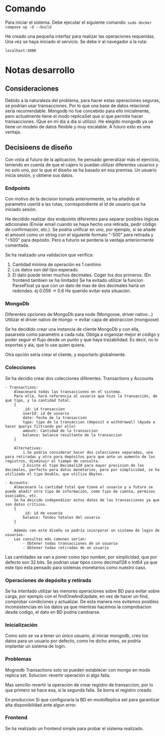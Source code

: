# Comando

Para iniciar el sistema. Debe ejecutar el siguiente comando:
`sudo docker compose up -d --build`

He creado una pequeña interfaz para realizar las operaciones requeridas.
Una vez se haya iniciado el servicio.
Se debe ir al navegador a la ruta:

`localhost:3000`

# Notas desarrollo

## Consideraciones

Debido a la naturaleza del problema, para hacer estas operaciones seguras, se podrían usar transacciones. Por lo que una base de datos relacional sería recomendable. Mongodb no fue concebido para ello inicialmente, pero actualmente tiene el modo replicaSet que si que permite hacer transacciones. (Que en mi día a día si utilizo). He elegido mongodb ya ue tiene un modelo de datos flexible y muy escalable. A futuro esto es una ventaja.

## Decisioens de diseño

Con vista al futuro de la aplicacion, he pensado generalizar más el ejercicio, teniendo en cuenta de que el cajero lo puedan utilizar diferentes usuarios y no solo uno, por lo que el diseño se ha basado en esa premisa. Un usuario inicia sesión, y obtiene sus datos.

### Endpoints

Con motivo de la decision tomada anteriormente, se ha añadido el parametro userId a las rutas, correspondiente al id de usuario que ha iniciado sesión.

He decidido realizar dos endpoints diferentes para separar posibles lógicas adicionales (Enviar email cuando se haya hecho una retirada, pedir código de confirmación, etc.). Se podría unificar en uno, por ejemplo, si se añade el amount como un string con el siguiente formato "-500" para retirada y "+500" para depósito. Pero a futurio se perdería la ventaja anteriormente comentada.

Se ha realizado una validacion que verifica:

1. Cantidad mínima de operación es 1 centimo
2. Los datos son del tipo esperado.
3. El dato puede tener muchos decimales. Coger los dos primeros. (En frontend tambien se ha limitado)
   Se ha evitado utilizar la funcion ParseFloat ya que con un dato de mas de dos decimales haría un redondeo. ej 0.056 -> 0.6
   He querido evitar esta situación.

### MongoDb

Diferentes opciones de MongoDb para node (Mongoose, driver nativo...)
Utilizar el driver nativo de mongo -> evitar capa de abstraccion (mongoose)

Se ha decidido crear una instancia de cliente MongoDb y con ella,
pasarsela como parametro a cada ruta. Obliga a organizar mejor el código y poder seguir el flujo desde un punto y que haya trazabilidad. Es decir, no lo exportas y ala, que lo use quien quiera.

Otra opción sería crear el cliente, y exportarlo globalmente.

### Colecciones

Se ha decidio crear dos colecciones diferentes. Transactions y Accounts

    - Transactions:
        Almacenará todas las transacciones en el sistema.
        Para ello, hará referencia al usuario que hizo la transacción, de qué tipo, y la cantidad total.
        {
            _id: id transaccion
            userId: id de usuario
            date: fecha de la transaccion
            type: tipo de la transaccion (deposit o withdrawal) (Ayuda a hacer querys filtrando por ello)
            amount: Cantidad de la transaccion
            balance: balance resultante de la transaccion
        }

        Alternativas:
            1.Se podría considerar hacer dos colecciones separadas, una para retiradas y otra para depósitos para que ante un aumento de los registros, disminuir el tiempo de consulta.
            2.Existe el tipo Decimal128 para mayor precision de los decimales, perfecto para datos monetarios, pero por simplicidad, se ha utilizado el tipo Double, que utiliza 8bytes.

    - Accounts:
        Almacenará la cantidad total que tiene el usuario y a futuro se puede añadir otro tipo de información, como tipo de cuenta, permisos asociados, etc.
        Se ha deicido independizar estos datos de las transacciones ya que son datos críticos.
        {
            _id: id de usuario
            balance: fondos totales del usuario
        }

        Además con este diseño se podría incorporar un sistema de login de usuarios.
        Las consultas más comunes serían:
            - Obtener todas transacciones de un usuario
            - Obtener todas retiradas de un usuario

Las cantidades se van a poner como tipo number, por simplicidad, que por defecto son 32 bits. Se podrian usar tipos como decimal128 o Int64 ya que este tipo esta pensado para sistemas monetarios como nuestro caso.

### Operaciones de depósito y retirada

<!-- Se ha decidido realizar las operaciones BD como transacciones para garantizar la atomicidad y consistencia de las operaciones bancarias. Primero, se actualizará la cantidad total del usuario. Después, se escribirá en la coleccion de transacciones. Si alguna de estas dos operaciones falla, se hace un rollback y no se escribe en BD. -->

Se ha intentado utilizar las menores operaciones sobre BD para evitar sobre carga, por ejemplo con el findOneAndUpdate, en vez de hacer un find, comprobar condiciones y actualizar. De esta manera nos evitamos posibles inconsistencias en los datos ya que mientras hacemos la comprobacion desde codigo, el dato en BD podría cambiarse.

### Inicialización

Como solo se va a tener un único usuario, al iniciar mongodb, creo los datos para un usuario por defecto, como he dicho antes, se podría implantar un sistema de login.

### Problemas

Mognodb Transactions solo se pueden establecer con mongo en modo replica set.
Solucion: revertir operación si algo falla.

Mas sencillo revertir la operación de crear registro de transaccion, por lo que primero se hace esa, si la segunda falla. Se borra el registro creado.

En produccion Si que configuraría la BD en modoReplica set para garantizar alta disponibilidad ante algun error.

### Frontend

Se ha realizado un frontend simple para probar el sistema realizado.
